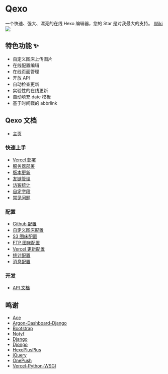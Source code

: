 # Qexo
一个快速、强大、漂亮的在线 Hexo 编辑器，您的 Star 是对我最大的支持。 [Wiki](https://github.com/Qexo/Qexo/wiki)
![](https://user-images.githubusercontent.com/51912589/159258766-19a1ce22-d34b-4b29-b291-7d70e8942859.png)
## 特色功能 ✨
- 自定义图床上传图片
- 在线配置编辑
- 在线页面管理
- 开放 API
- 自动检查更新
- 实验性的在线更新
- 自动填充 date 模板
- 基于时间戳的 abbrlink

## Qexo 文档
* [主页](https://github.com/Qexo/Qexo/wiki)
### 快速上手
* [Vercel 部署](https://github.com/am-abudu/Qexo/wiki/Vercel-%E9%83%A8%E7%BD%B2)
* [服务器部署](https://github.com/am-abudu/Qexo/wiki/%E6%9C%8D%E5%8A%A1%E5%99%A8%E9%83%A8%E7%BD%B2)
* [版本更新](https://github.com/am-abudu/Qexo/wiki/%E5%A6%82%E4%BD%95%E6%9B%B4%E6%96%B0)
* [友链管理](https://github.com/am-abudu/Qexo/wiki/%E5%8F%8B%E9%93%BE%E7%AE%A1%E7%90%86)
* [访客统计](https://github.com/Qexo/Qexo/wiki/%E8%AE%BF%E5%AE%A2%E7%BB%9F%E8%AE%A1)
* [自定字段](https://github.com/am-abudu/Qexo/wiki/%E8%87%AA%E5%AE%9A%E5%AD%97%E6%AE%B5)
* [常见问题](https://github.com/am-abudu/Qexo/wiki/Q&A)
### 配置
* [Github 配置](https://github.com/am-abudu/Qexo/wiki/Github-%E9%85%8D%E7%BD%AE)
* [自定义图床配置](https://github.com/am-abudu/Qexo/wiki/%E8%87%AA%E5%AE%9A%E4%B9%89%E5%9B%BE%E5%BA%8A%E9%85%8D%E7%BD%AE)
* [S3 图床配置](https://github.com/am-abudu/Qexo/wiki/S3-%E5%9B%BE%E5%BA%8A%E9%85%8D%E7%BD%AE)
* [FTP 图床配置](https://github.com/am-abudu/Qexo/wiki/FTP-%E5%9B%BE%E5%BA%8A%E9%85%8D%E7%BD%AE)
* [Vercel 更新配置](https://github.com/am-abudu/Qexo/wiki/Vercel-%E7%9B%B8%E5%85%B3%E9%85%8D%E7%BD%AE)
* [统计配置](https://github.com/Qexo/Qexo/wiki/%E7%BB%9F%E8%AE%A1%E9%85%8D%E7%BD%AE)
* [消息配置](https://github.com/am-abudu/Qexo/wiki/%E6%B6%88%E6%81%AF%E9%85%8D%E7%BD%AE)
### 开发
* [API 文档](https://github.com/Qexo/Qexo/wiki/API-%E6%96%87%E6%A1%A3)

## 鸣谢
- [Ace](https://ace.c9.io/)
- [Argon-Dashboard-Django](https://github.com/creativetimofficial/argon-dashboard-django)
- [Bootstrap](https://getbootstrap.com/)
- [Notyf](https://github.com/caroso1222/notyf)
- [Django](https://github.com/django/django)
- [Djongo](https://github.com/nesdis/djongo)
- [HexoPlusPlus](https://github.com/HexoPlusPlus/HexoPlusPlus)
- [jQuery](https://jquery.com/)
- [OnePush](https://github.com/y1ndan/onepush)
- [Vercel-Python-WSGI](https://github.com/ardnt/vercel-python-wsgi)
